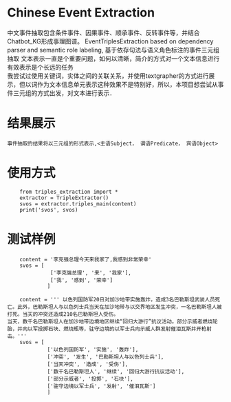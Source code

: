 # Chinese Event Extraction
   中文事件抽取包含条件事件、因果事件、顺承事件、反转事件等，并结合Chatbot_KG形成事理图谱。
   EventTriplesExtraction based on dependency parser and semantic role labeling, 基于依存句法与语义角色标注的事件三元组抽取
   文本表示一直是个重要问题，如何以清晰，简介的方式对一个文本信息进行有效表示是个长远的任务  
   我尝试过使用关键词，实体之间的关联关系，并使用textgrapher的方式进行展示，但以词作为文本信息单元表示这种效果不是特别好，所以，本项目想尝试从事件三元组的方式出发，对文本进行表示．
# 结果展示
    事件抽取的结果将以三元组的形式表示,<主语Subject， 谓语Predicate， 宾语Object>
# 使用方式

        from triples_extraction import *
        extractor = TripleExtractor()
        svos = extractor.triples_main(content)
        print('svos', svos)

# 测试样例
        content = '李克强总理今天来我家了,我感到非常荣幸'
        svos = [
                  ['李克强总理', '来', '我家'],
                  ['我', '感到', '荣幸']
                 ]

        content = ''' 以色列国防军20日对加沙地带实施轰炸，造成3名巴勒斯坦武装人员死亡。此外，巴勒斯坦人与以色列士兵当天在加沙地带与以交界地区发生冲突，一名巴勒斯坦人被打死。当天的冲突还造成210名巴勒斯坦人受伤。
    当天，数千名巴勒斯坦人在加沙地带边境地区继续“回归大游行”抗议活动。部分示威者燃烧轮胎，并向以军投掷石块、燃烧瓶等，驻守边境的以军士兵向示威人群发射催泪瓦斯并开枪射击。'''
        svos = [
                 ['以色列国防军', '实施', '轰炸'],
                 ['冲突', '发生', '巴勒斯坦人与以色列士兵'],
                 ['当天冲突', '造成', '受伤'],
                 ['数千名巴勒斯坦人', '继续', '回归大游行抗议活动'],
                 ['部分示威者', '投掷', '石块'],
                 ['驻守边境以军士兵', '发射', '催泪瓦斯']
                 ]

